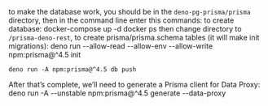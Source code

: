 to make the database work, you should be in the `deno-pg-prisma/prisma` directory,
then in the command line enter this commands:
to create database:
	docker-compose up -d
	docker ps
then change directory to `/prisma-deno-rest`,
to create prisma/prisma.schema tables (it will make init migrations):
	deno run --allow-read --allow-env --allow-write npm:prisma@^4.5 init

	deno run -A npm:prisma@^4.5 db push
After that’s complete, we’ll need to generate a Prisma client for Data Proxy:
	deno run -A --unstable npm:prisma@^4.5 generate --data-proxy